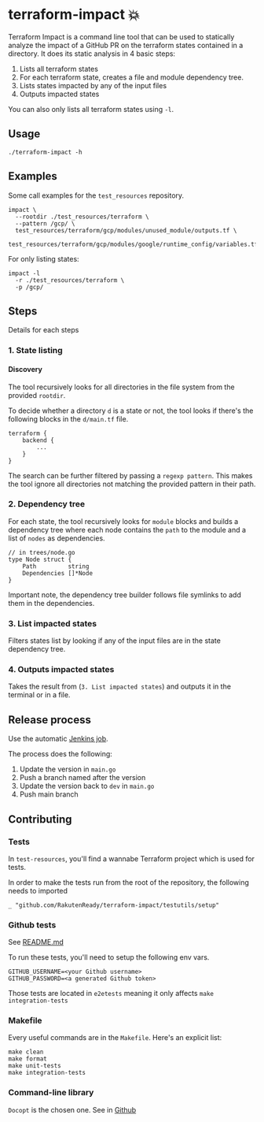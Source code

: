 # terraform-impact :boom:
Terraform Impact is a command line tool that can be used to statically analyze the impact of a GitHub PR on the terraform states contained in a directory.
It does its static analysis in 4 basic steps:

1. Lists all terraform states
2. For each terraform state, creates a file and module dependency tree.
3. Lists states impacted by any of the input files
4. Outputs impacted states

You can also only lists all terraform states using `-l`.

## Usage
```
./terraform-impact -h
```

## Examples
Some call examples for the `test_resources` repository.
```
impact \
  --rootdir ./test_resources/terraform \
  --pattern /gcp/ \
  test_resources/terraform/gcp/modules/unused_module/outputs.tf \
  test_resources/terraform/gcp/modules/google/runtime_config/variables.tf
```

For only listing states:
```
impact -l
  -r ./test_resources/terraform \
  -p /gcp/
```


## Steps
Details for each steps

### 1. State listing
#### Discovery
The tool recursively looks for all directories in the file system from the provided `rootdir`.

To decide whether a directory `d` is a state or not, the tool looks if there's the following blocks in the `d/main.tf` file.

```
terraform {
    backend {
        ...
    }
}
```
The search can be further filtered by passing a `regexp pattern`. This makes the tool ignore all directories not matching the provided pattern in their path.

### 2. Dependency tree
For each state, the tool recursively looks for `module` blocks and builds a dependency tree where each node contains the `path` to the module and a list of `nodes` as dependencies.

```
// in trees/node.go
type Node struct {
	Path         string
	Dependencies []*Node
}
```
Important note, the dependency tree builder follows file symlinks to add them in the dependencies.

### 3. List impacted states
Filters states list by looking if any of the input files are in the state dependency tree.

### 4. Outputs impacted states
Takes the result from (`3. List impacted states`) and outputs it in the terminal or in a file.

## Release process
Use the automatic [Jenkins job](https://jk.rakutenready.com/view/All%20Jobs/job/Jobs/job/terraform-impact/job/Release%20version/).

The process does the following:
1. Update the version in `main.go`
2. Push a branch named after the version
3. Update the version back to `dev` in `main.go`
4. Push main branch

## Contributing
### Tests
In `test-resources`, you'll find a wannabe Terraform project which is used for tests.

In order to make the tests run from the root of the repository, the following needs to imported
```
_ "github.com/RakutenReady/terraform-impact/testutils/setup"
```

### Github tests
See [README.md](https://github.com/RakutenReady/terraform-impact/tree/github-test-main)

To run these tests, you'll need to setup the following env vars.
```
GITHUB_USERNAME=<your Github username>
GITHUB_PASSWORD=<a generated Github token>
```

Those tests are located in `e2etests` meaning it only affects `make integration-tests`

### Makefile
Every useful commands are in the `Makefile`. Here's an explicit list:
```
make clean
make format
make unit-tests
make integration-tests
```

### Command-line library
`Docopt` is the chosen one. See in [Github](https://github.com/docopt/docopt.go)
